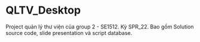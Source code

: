 # QLTV_Desktop

Project quản lý thư viện của group 2 - SE1512. Kỳ SPR_22.
Bao gồm Solution source code, slide presentation và script database.
